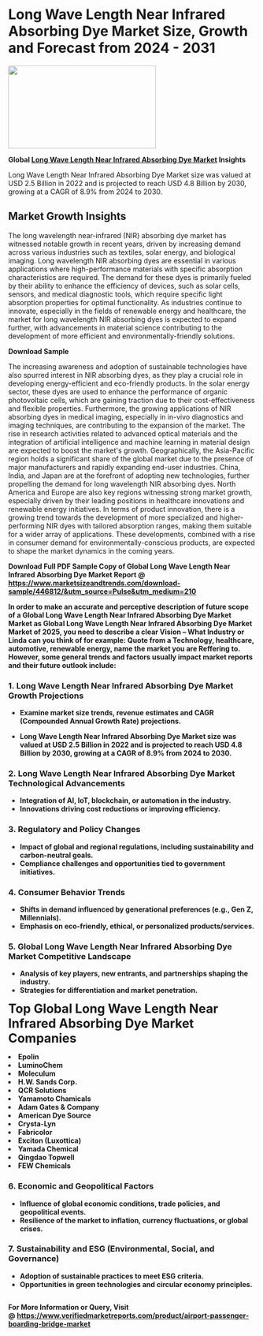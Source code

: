<H1>Long Wave Length Near Infrared Absorbing Dye Market Size, Growth and Forecast from 2024 - 2031</H1><img class="aligncenter size-medium wp-image-584254" src="https://thirdeyenews.in/wp-content/uploads/2024/09/Global-Market-Research-300x168.jpeg" alt="" width="300" height="168" /><p><strong>Global&nbsp;<a href="https://www.marketsizeandtrends.com/download-sample/446812/&amp;utm_source=Pulse&amp;utm_medium=210">Long Wave Length Near Infrared Absorbing Dye Market</a> Insights</strong></p><p>Long Wave Length Near Infrared Absorbing Dye Market size was valued at USD 2.5 Billion in 2022 and is projected to reach USD 4.8 Billion by 2030, growing at a CAGR of 8.9% from 2024 to 2030.</p><p><h2>Market Growth Insights</h2> <p>The long wavelength near-infrared (NIR) absorbing dye market has witnessed notable growth in recent years, driven by increasing demand across various industries such as textiles, solar energy, and biological imaging. Long wavelength NIR absorbing dyes are essential in various applications where high-performance materials with specific absorption characteristics are required. The demand for these dyes is primarily fueled by their ability to enhance the efficiency of devices, such as solar cells, sensors, and medical diagnostic tools, which require specific light absorption properties for optimal functionality. As industries continue to innovate, especially in the fields of renewable energy and healthcare, the market for long wavelength NIR absorbing dyes is expected to expand further, with advancements in material science contributing to the development of more efficient and environmentally-friendly solutions.</p> <p><strong>Download Sample</strong></p> <p>The increasing awareness and adoption of sustainable technologies have also spurred interest in NIR absorbing dyes, as they play a crucial role in developing energy-efficient and eco-friendly products. In the solar energy sector, these dyes are used to enhance the performance of organic photovoltaic cells, which are gaining traction due to their cost-effectiveness and flexible properties. Furthermore, the growing applications of NIR absorbing dyes in medical imaging, especially in in-vivo diagnostics and imaging techniques, are contributing to the expansion of the market. The rise in research activities related to advanced optical materials and the integration of artificial intelligence and machine learning in material design are expected to boost the market's growth. Geographically, the Asia-Pacific region holds a significant share of the global market due to the presence of major manufacturers and rapidly expanding end-user industries. China, India, and Japan are at the forefront of adopting new technologies, further propelling the demand for long wavelength NIR absorbing dyes. North America and Europe are also key regions witnessing strong market growth, especially driven by their leading positions in healthcare innovations and renewable energy initiatives. In terms of product innovation, there is a growing trend towards the development of more specialized and higher-performing NIR dyes with tailored absorption ranges, making them suitable for a wider array of applications. These developments, combined with a rise in consumer demand for environmentally-conscious products, are expected to shape the market dynamics in the coming years.</p> <p><strong></p><p><span class=""><strong>Download Full PDF Sample Copy of Global Long Wave Length Near Infrared Absorbing Dye Market Report</strong> @ <a href="https://www.marketsizeandtrends.com/download-sample/446812/&amp;utm_source=Pulse&amp;utm_medium=210" target="_blank">https://www.marketsizeandtrends.com/download-sample/446812/&amp;utm_source=Pulse&amp;utm_medium=210</a></span></p><p>In order to make an accurate and perceptive description of future scope of a Global&nbsp;Long Wave Length Near Infrared Absorbing Dye Market Market as Global&nbsp;Long Wave Length Near Infrared Absorbing Dye Market Market of 2025, you need to describe a clear Vision &ndash; What Industry or Linda can you think of for example: Quote from a Technology, healthcare, automotive, renewable energy, name the market you are Reffering to. However, some general trends and factors usually impact market reports and their future outlook include:</p><h3>1.&nbsp;<strong>Long Wave Length Near Infrared Absorbing Dye Market Growth Projections</strong></h3><ul><li>Examine market size trends, revenue estimates and CAGR (Compounded Annual Growth Rate) projections.</li><li><p>Long Wave Length Near Infrared Absorbing Dye Market size was valued at USD 2.5 Billion in 2022 and is projected to reach USD 4.8 Billion by 2030, growing at a CAGR of 8.9% from 2024 to 2030.</p></li></ul><h3>2.&nbsp;<strong>Long Wave Length Near Infrared Absorbing Dye Market Technological Advancements</strong></h3><ul><li>Integration of AI, IoT, blockchain, or automation in the industry.</li><li>Innovations driving cost reductions or improving efficiency.</li></ul><h3>3.&nbsp;<strong>Regulatory and Policy Changes</strong></h3><ul><li>Impact of global and regional regulations, including sustainability and carbon-neutral goals.</li><li>Compliance challenges and opportunities tied to government initiatives.</li></ul><h3>4.&nbsp;<strong>Consumer Behavior Trends</strong></h3><ul><li>Shifts in demand influenced by generational preferences (e.g., Gen Z, Millennials).</li><li>Emphasis on eco-friendly, ethical, or personalized products/services.</li></ul><h3>5.&nbsp;<strong>Global Long Wave Length Near Infrared Absorbing Dye Market Competitive Landscape</strong></h3><ul><li>Analysis of key players, new entrants, and partnerships shaping the industry.</li><li>Strategies for differentiation and market penetration.</li></ul><p data-pm-slice="1 1 []"><span style="color: inherit; font-family: inherit; font-size: 25px;">Top Global Long Wave Length Near Infrared Absorbing Dye Market Companies</span></p><div class="" data-test-id=""><p><li>Epolin</li><li> LuminoChem</li><li> Moleculum</li><li> H.W. Sands Corp.</li><li> QCR Solutions</li><li> Yamamoto Chamicals</li><li> Adam Gates & Company</li><li> American Dye Source</li><li> Crysta-Lyn</li><li> Fabricolor</li><li> Exciton (Luxottica)</li><li> Yamada Chemical</li><li> Qingdao Topwell</li><li> FEW Chemicals</li></p></div><h3>6.&nbsp;<strong>Economic and Geopolitical Factors</strong></h3><ul><li>Influence of global economic conditions, trade policies, and geopolitical events.</li><li>Resilience of the market to inflation, currency fluctuations, or global crises.</li></ul><h3>7.&nbsp;<strong>Sustainability and ESG (Environmental, Social, and Governance)</strong></h3><ul><li>Adoption of sustainable practices to meet ESG criteria.</li><li>Opportunities in green technologies and circular economy principles.</li></ul><h2><strong style="font-size: 14px;">For More Information or Query, Visit @&nbsp;</strong><a style="background-color: #ffffff; font-size: 14px;" href="https://www.marketsizeandtrends.com/report/long-wave-length-near-infrared-absorbing-dye-market/" target="_blank">https://www.verifiedmarketreports.com/product/airport-passenger-boarding-bridge-market</a></h2>
